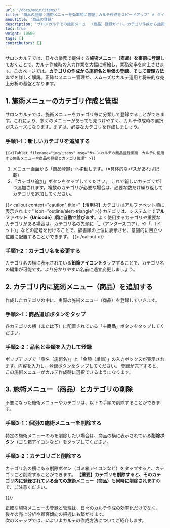 ```yaml
---
url: '/docs/main/items/'
title: '商品の登録：施術メニューを効率的に管理しカルテ作成をスピードアップ' # タイトルをより具体的に、メリットを強調
menuTitle: '商品の登録'
description: 'サロンカルテでの施術メニュー（商品）登録ガイド。カテゴリ作成から施術名・単価の登録、修正・削除方法までを解説。カルテ作成を効率化し、正確な売上管理の基盤を構築しましょう。'
toc: true
weight: 10500
tags: []
contributors: []
---
```


サロンカルテでは、日々の業務で提供する**施術メニュー（商品）を事前に登録**しておくことで、カルテ作成時の入力作業を大幅に短縮し、業務効率を向上させます。このページでは、**カテゴリの作成から施術名と単価の登録、そして管理方法まで**を詳しく解説。正確なメニュー管理が、スムーズなカルテ運用と将来的な売上分析の基盤となります。

## 1. 施術メニューのカテゴリ作成と管理

サロンカルテでは、施術メニューをカテゴリ毎に分類して登録することができます。これにより、多くのメニューがあっても見つけやすく、カルテ作成時の選択がスムーズになります。まずは、必要なカテゴリを作成しましょう。

### 手順1-1：新しいカテゴリを追加する

    {{<iTablet filename="img/items" msg="サロンカルテの商品登録画面：カルテに使用する施術メニューや商品の登録とカテゴリ管理" >}}


1.  メニュー画面から「商品登録」へ移動します。（※具体的なパスがあれば記載）
2.  「カテゴリ追加」ボタンをタップしてください。
    これで新しいカテゴリが1つ追加されます。複数のカテゴリが必要な場合は、必要な数だけ繰り返してカテゴリを追加してください。


{{< callout context="caution" title="【活用術】カテゴリはアルファベット順に表示されます" icon="outline/alert-triangle" >}}
カテゴリは、システム上で**アルファベット（Unicode）順に自動で並びます**。よく使用するカテゴリや重要なカテゴリがある場合は、カテゴリ名の先頭に「\_（アンダースコア）」や「.（ドット）」などの記号を付けることで、辞書順の上位に表示させ、意図的に目立つ位置に配置することができます。
{{< /callout >}}

### 手順1-2：カテゴリ名を変更する

カテゴリ名の横に表示されている**鉛筆アイコン**をタップすることで、カテゴリ名の編集が可能です。より分かりやすい名前に適宜変更しましょう。

## 2. カテゴリ内に施術メニュー（商品）を追加する

作成したカテゴリの中に、実際の施術メニュー（商品）を登録していきます。

### 手順2-1：商品追加ボタンをタップ

各カテゴリの横（または下）に配置されている「**＋商品**」ボタンをタップしてください。

### 手順2-2：品名と金額を入力して登録

ポップアップで「品名（施術名）」と「金額（単価）」の入力ボックスが表示されます。内容を入力し、登録ボタンをタップしてください。
登録が完了すると、この施術メニューがカルテ作成時に選択できるようになります。

## 3. 施術メニュー（商品）とカテゴリの削除

不要になった施術メニューやカテゴリは、以下の手順で削除することができます。

### 手順3-1：個別の施術メニューを削除する

特定の施術メニューのみを削除したい場合は、商品の横に表示されている**削除ボタン**（ゴミ箱アイコンなど）をタップしてください。

### 手順3-2：カテゴリごと削除する

カテゴリ名の横にある削除ボタン（ゴミ箱アイコンなど）をタップすると、カテゴリごと削除することができます。
**【重要】カテゴリを削除すると、そのカテゴリ内に登録されている全ての施術メニュー（商品）も同時に削除されます**ので、ご注意ください。

{{<iTablet filename="img/removeItem" msg="サロンカルテの商品削除画面：個別の商品またはカテゴリごと削除" >}}

<p class="lead mt-5 text-center">
  正確な施術メニューの登録と管理は、日々のカルテ作成の効率化だけでなく、後々の売上分析や顧客傾向の把握にも繋がります。<br>
  次のステップでは、いよいよカルテの作成方法についてご紹介します。
</p>
